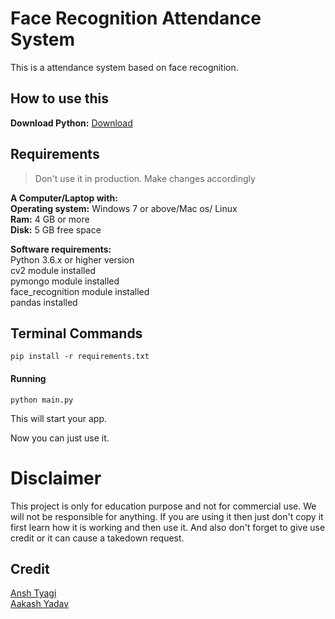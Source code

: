 # Face Recognition Attendance System
<p>This is a attendance system based on face recognition.</p>

## How to use this
**Download Python:** [Download](https://python.org/download)

## Requirements
> Don't use it in production. Make changes accordingly


**A Computer/Laptop with:**<br>
  **Operating system:** Windows 7 or above/Mac os/ Linux <br>
  **Ram:** 4 GB or more <br>
  **Disk:** 5 GB free space <br>

**Software requirements:**<br>
  Python 3.6.x or higher version <br>
  cv2 module installed <br>
  pymongo module installed <br>
  face_recognition module installed<br>
  pandas installed<br>
 
 ## Terminal Commands

```terminal
pip install -r requirements.txt
```
<h4>Running</h4>

```terminal
python main.py
```
This will start your app.

Now you can just use it.

# Disclaimer
This project is only for education purpose and not for commercial use. We will not be responsible for anything. If you are using it then just don't copy it first learn how it is working and then use it. And also don't forget to give use credit or it can cause a takedown request.


## Credit
[Ansh Tyagi](https://www.linkedin.com/in/anshtyagi0/)<br>
[Aakash Yadav](https://www.linkedin.com/in/akash-yadav-a695a4314/)
##
